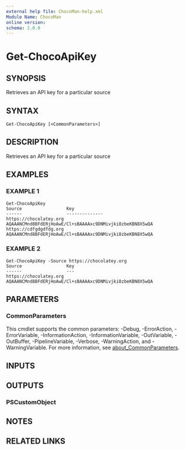 ```yaml
---
external help file: ChocoMan-help.xml
Module Name: ChocoMan
online version:
schema: 2.0.0
---
```


# Get-ChocoApiKey

## SYNOPSIS
Retrieves an API key for a particular source

## SYNTAX

```
Get-ChocoApiKey [<CommonParameters>]
```

## DESCRIPTION
Retrieves an API key for a particular source

## EXAMPLES

### EXAMPLE 1
```
Get-ChocoApiKey
Source                 Key
------                 --------------
https://chocolatey.org AQAAANCMnd8BFdERjHoAwE/Cl+sBAAAAxc9DNMivjki8zbeKBN8X5wQA
https://cdfgdgdfdg.org AQAAANCMnd8BFdERjHoAwE/Cl+sBAAAAxc9DNMivjki8zbeKBN8X5wQA
```

### EXAMPLE 2
```
Get-ChocoApiKey -Source https://chocolatey.org
Source                 Key
------                 ---
https://chocolatey.org AQAAANCMnd8BFdERjHoAwE/Cl+sBAAAAxc9DNMivjki8zbeKBN8X5wQA
```

## PARAMETERS

### CommonParameters
This cmdlet supports the common parameters: -Debug, -ErrorAction, -ErrorVariable, -InformationAction, -InformationVariable, -OutVariable, -OutBuffer, -PipelineVariable, -Verbose, -WarningAction, and -WarningVariable. For more information, see [about_CommonParameters](http://go.microsoft.com/fwlink/?LinkID=113216).

## INPUTS

## OUTPUTS

### PSCustomObject
## NOTES

## RELATED LINKS
